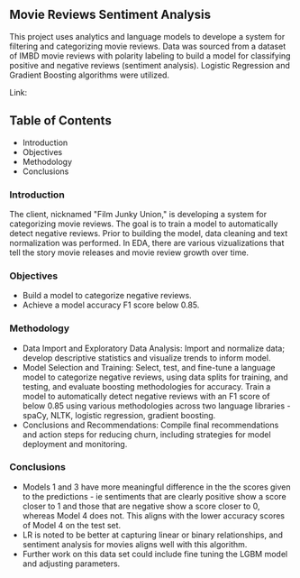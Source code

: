 ## Movie Reviews Sentiment Analysis

This project uses analytics and language models to develope a system for filtering and categorizing movie reviews.
Data was sourced from a dataset of IMBD movie reviews with polarity labeling to build a model for classifying positive and negative reviews (sentiment analysis). Logistic Regression and Gradient Boosting algorithms were utilized.

Link: 

## Table of Contents
- Introduction
- Objectives
- Methodology
- Conclusions

### Introduction

The client, nicknamed "Film Junky Union," is developing a system for categorizing movie reviews. The goal is to train a model to automatically detect negative reviews. Prior to building the model, data cleaning and text normalization was performed. In EDA, there are various vizualizations that tell the story movie releases and movie review growth over time.

### Objectives
- Build a model to categorize negative reviews.
- Achieve a model accuracy F1 score below 0.85.

### Methodology
- Data Import and Exploratory Data Analysis: Import and normalize data; develop descriptive statistics and visualize trends to inform model.
- Model Selection and Training: Select, test, and fine-tune a language model to categorize negative reviews, using data splits for training, and testing, and evaluate boosting methodologies for accuracy. Train a model to automatically detect negative reviews with an F1 score of below 0.85 using various methodologies across two language libraries - spaCy, NLTK, logistic regression, gradient boosting.
- Conclusions and Recommendations: Compile final recommendations and action steps for reducing churn, including strategies for model deployment and monitoring.

### Conclusions
- Models 1 and 3 have more meaningful difference in the the scores given to the predictions - ie sentiments that are clearly positive show a score closer to 1 and those that are negative show a score closer to 0, whereas Model 4 does not. This aligns with the lower accuracy scores of Model 4 on the test set.
- LR is noted to be better at capturing linear or binary relationships, and sentiment analysis for movies aligns well with this algorithm.
- Further work on this data set could include fine tuning the LGBM model and adjusting parameters.


